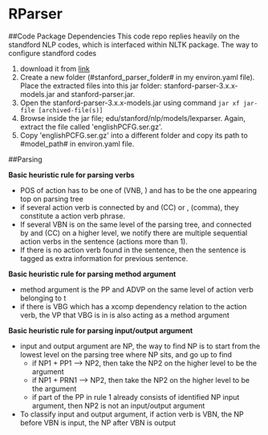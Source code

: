 # RParser

##Code Package Dependencies
This code repo replies heavily on the standford NLP codes, which is interfaced within NLTK package. The way to configure
standford codes 

1. download it from [link](http://nlp.stanford.edu/software/lex-parser.shtml#Download)
2. Create a new folder (#stanford_parser_folder# in my environ.yaml file). Place the extracted files into this jar folder: 
stanford-parser-3.x.x-models.jar and stanford-parser.jar.
3. Open the stanford-parser-3.x.x-models.jar using command `jar xf jar-file [archived-file(s)]`
4. Browse inside the jar file; edu/stanford/nlp/models/lexparser. Again, extract the file called 'englishPCFG.ser.gz'.
5. Copy 'englishPCFG.ser.gz' into a different folder and copy its path to #model_path# in environ.yaml file.

##Parsing

**Basic heuristic rule for parsing verbs**

* POS of action has to be one of (VNB, ) and has to be the one appearing top on parsing tree
* if several action verb is connected by and (CC) or , (comma), they constitute a action verb phrase.
* If several VBN is on the same level of the parsing tree, and connected by and (CC) on a higher level, we notify there
are multiple sequential action verbs in the sentence (actions more than 1).
* If there is no action verb found in the sentence, then the sentence is tagged as extra information for previous 
sentence.

**Basic heuristic rule for parsing method argument**

* method argument is the PP and ADVP on the same level of action verb belonging to t
* if there is VBG which has a xcomp dependency relation to the action verb, the VP that VBG is in is also acting as a
method argument

**Basic heuristic rule for parsing input/output argument**

* input and output argument are NP, the way to find NP is to start from the lowest level on the parsing tree where NP 
sits, and go up to find
    * if NP1 + PP1 --> NP2, then take the NP2 on the higher level to be the argument
    * if NP1 + PRN1 --> NP2, then take the NP2 on the higher level to be the argument
    * if part of the PP in rule 1 already consists of identified NP input argument, then NP2 is not an input/output
      argument
* To classify input and output argument, if action verb is VBN, the NP before VBN is input, the NP after VBN is output

